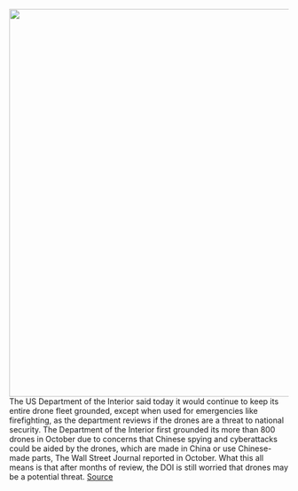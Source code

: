 <img src='https://cdn.vox-cdn.com/thumbor/YSsVE3RMx9m3Rkea0qhl2lve9FA=/0x0:2500x1667/1200x800/filters:focal(1050x634:1450x1034)/cdn.vox-cdn.com/uploads/chorus_image/image/66214578/phantom_4_front_on.0.0.png' width='700px' /><br/>
The US Department of the Interior said today it would continue to keep its entire drone fleet grounded, except when used for emergencies like firefighting, as the department reviews if the drones are a threat to national security. The Department of the Interior first grounded its more than 800 drones in October due to concerns that Chinese spying and cyberattacks could be aided by the drones, which are made in China or use Chinese-made parts, The Wall Street Journal reported in October. What this all means is that after months of review, the DOI is still worried that drones may be a potential threat.
<a href='https://www.theverge.com/2020/1/29/21113533/us-interior-department-chinese-drone-ban-grounding-security-dji'> Source <a/>